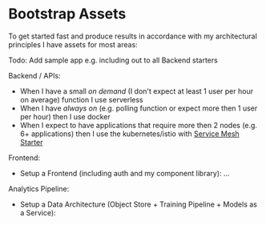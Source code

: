 # Bootstrap Assets

To get started fast and produce results in accordance with my architectural principles I have assets for most areas:

Todo: Add sample app e.g. including out to all Backend starters

Backend / APIs:
* When I have a small *on demand* (I don't expect at least 1 user per hour on average) function I use serverless 
* When I have *always on* (e.g. polling function or expect more then 1 user per hour) then I use docker 
* When I expect to have applications that require more then 2 nodes (e.g. 6+ applications) then I use the kubernetes/istio with [Service Mesh Starter](https://github.com/denseidel/cloud-setup)

Frontend: 
* Setup a Frontend \(including auth and my component library\): ...

Analytics Pipeline:
* Setup a Data Architecture \(Object Store + Training Pipeline + Models as a Service\): 



